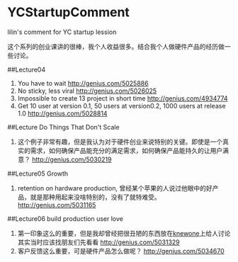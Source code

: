 # YCStartupComment
lilin's comment for YC startup lession

这个系列的创业课讲的很棒，我个人收益很多。结合我个人做硬件产品的经历做一些讨论。


##Lecture04

1.  You have to wait http://genius.com/5025886
2.  No sticky, less viral http://genius.com/5026025
3.  Impossible to create 13 project in short time http://genius.com/4934774
4.  Get 10 user at version 0.1, 50 users at version0.2,  1000 users at release 1.0 http://genius.com/5028814

##Lecture Do Things That Don't Scale
1.  这个例子非常有趣，但是我认为对于硬件创业来说特别的关键。即使是一个真实的需求，如何确保产品能充分的满足需求，如何确保产品能持久的让用户满意？   http://genius.com/5030219
    


##Lecture05 Growth
1.  retention on hardware production, 曾经某个苹果的人说过他眼中的好产品，就是那种用起来没啥特别的，没有了就特难受。 http://genius.com/5031165

##Lecture06 build production user love
1.  第一印象这么的重要，但是我却曾经把很丑陋的东西放在[knewone](http://knewone.com/groups/5157a3e67373c2ca5000001a/topics/530d992231302d303d3c0000)上给人讨论其实当时应该找朋友们先看看  http://genius.com/5031329
2.  客户反馈这么重要，可是硬件产品怎么做呢？  http://genius.com/5034670
